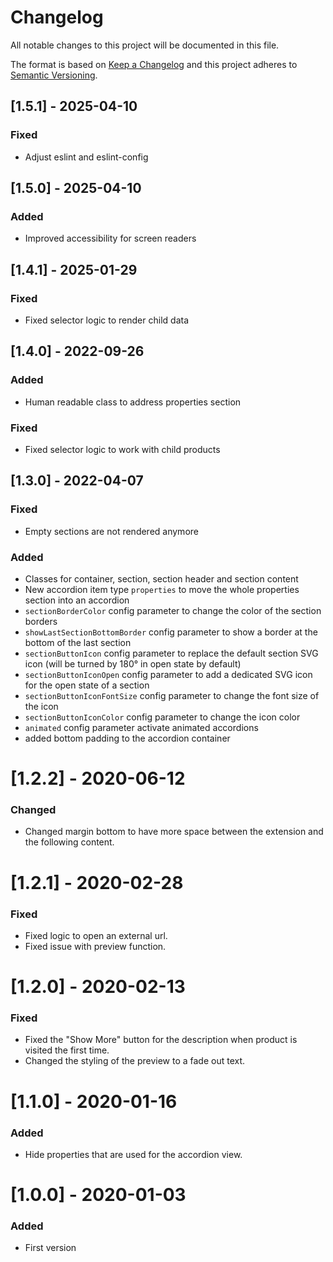 # Changelog

All notable changes to this project will be documented in this file.

The format is based on [Keep a Changelog](http://keepachangelog.com/) and this project adheres to [Semantic Versioning](http://semver.org/).


## [1.5.1] - 2025-04-10
### Fixed
- Adjust eslint and eslint-config

## [1.5.0] - 2025-04-10
### Added
- Improved accessibility for screen readers

## [1.4.1] - 2025-01-29
### Fixed
- Fixed selector logic to render child data

## [1.4.0] - 2022-09-26
### Added
- Human readable class to address properties section
### Fixed
- Fixed selector logic to work with child products

## [1.3.0] - 2022-04-07
### Fixed
- Empty sections are not rendered anymore
### Added
- Classes for container, section, section header and section content
- New accordion item type `properties` to move the whole properties section into an accordion
- `sectionBorderColor` config parameter to change the color of the section borders
- `showLastSectionBottomBorder` config parameter to show a border at the bottom of the last section
- `sectionButtonIcon` config parameter to replace the default section SVG icon (will be turned by 180° in open state by default)
- `sectionButtonIconOpen` config parameter to add a dedicated SVG icon for the open state of a section
- `sectionButtonIconFontSize` config parameter to change the font size of the icon
- `sectionButtonIconColor` config parameter to change the icon color
- `animated` config parameter activate animated accordions
- added bottom padding to the accordion container

# [1.2.2] - 2020-06-12
### Changed
- Changed margin bottom to have more space between the extension and the following content.

# [1.2.1] - 2020-02-28
### Fixed
- Fixed logic to open an external url.
- Fixed issue with preview function.

# [1.2.0] - 2020-02-13
### Fixed
- Fixed the "Show More" button for the description when product is visited the first time.
- Changed the styling of the preview to a fade out text.

# [1.1.0] - 2020-01-16
### Added
- Hide properties that are used for the accordion view.

# [1.0.0] - 2020-01-03
### Added
- First version
